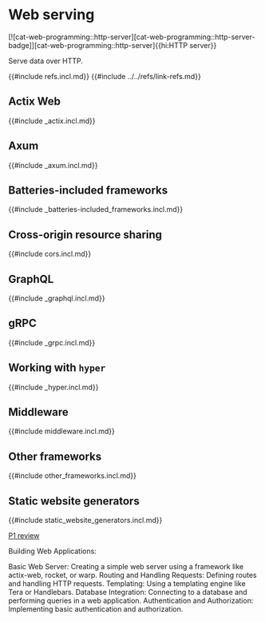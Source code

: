 # Web serving

[![cat-web-programming::http-server][cat-web-programming::http-server-badge]][cat-web-programming::http-server]{{hi:HTTP server}}

Serve data over HTTP.

{{#include refs.incl.md}}
{{#include ../../refs/link-refs.md}}

<div class="hidden">

## Actix Web

{{#include _actix.incl.md}}

## Axum

{{#include _axum.incl.md}}

## Batteries-included frameworks

{{#include _batteries-included_frameworks.incl.md}}

## Cross-origin resource sharing

{{#include cors.incl.md}}

## GraphQL

{{#include _graphql.incl.md}}

## gRPC

{{#include _grpc.incl.md}}

## Working with `hyper`

{{#include _hyper.incl.md}}

## Middleware

{{#include middleware.incl.md}}

## Other frameworks

{{#include other_frameworks.incl.md}}

## Static website generators

{{#include static_website_generators.incl.md}}

[P1 review](https://github.com/john-cd/rust_howto/issues/977)

Building Web Applications:

Basic Web Server: Creating a simple web server using a framework like actix-web, rocket, or warp.
Routing and Handling Requests: Defining routes and handling HTTP requests.
Templating: Using a templating engine like Tera or Handlebars.
Database Integration: Connecting to a database and performing queries in a web application.
Authentication and Authorization: Implementing basic authentication and authorization.

</div>
